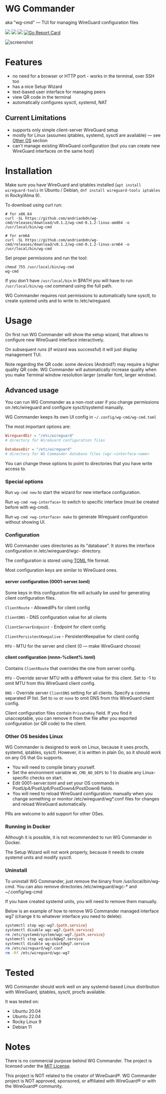 # WG Commander 

aka "wg-cmd" — TUI for managing WireGuard configuration files

<a href="https://github.com/andrianbdn/wg-cmd/releases/latest"><img src="https://img.shields.io/github/v/release/andrianbdn/wg-cmd" /></a>
<a href="./LICENSE"><img src="https://img.shields.io/github/license/andrianbdn/wg-cmd" /></a>
<a href="./go.mod"><img src="https://img.shields.io/github/go-mod/go-version/andrianbdn/wg-cmd" /></a>
[![Go Report Card](https://goreportcard.com/badge/github.com/andrianbdn/wg-cmd)](https://goreportcard.com/report/github.com/andrianbdn/wg-cmd)

![screenshot](https://user-images.githubusercontent.com/994900/218720566-e5b3ab22-d7fc-4df7-a777-ad9b6280ada8.png)

# Features
- no need for a browser or HTTP port - works in the terminal, over SSH too
- has a nice Setup Wizard
- text-based user interface for managing peers
- view QR code in the terminal
- automatically configures sysctl, systemd, NAT

## Current Limitations
- supports only simple client-server WireGuard setup
- mostly for Linux (assumes iptables, systemd, sysctl are available) — see [Other OS](#other-os-besides-linux) section
- can't manage existing WireGuard configuration (but you can create new WireGuard interfaces on the same host)

# Installation 

Make sure you have WireGuard and iptables installed 
(`apt install wireguard-tools` in Ubuntu / Debian, `dnf install wireguard-tools iptables` in Rocky/Alma 9). 

To download using curl run:
```shell
# for x86_64 
curl -SL https://github.com/andrianbdn/wg-cmd/releases/download/v0.1.2/wg-cmd-0.1.2-linux-amd64 -o /usr/local/bin/wg-cmd

# for arm64 
curl -SL https://github.com/andrianbdn/wg-cmd/releases/download/v0.1.2/wg-cmd-0.1.2-linux-arm64 -o /usr/local/bin/wg-cmd
```

Set proper permissions and run the tool: 
```
chmod 755 /usr/local/bin/wg-cmd
wg-cmd
```

If you don't have `/usr/local/bin` in $PATH you will have to
run `/usr/local/bin/wg-cmd` command using the full path.

WG Commander requires root permissions to automatically tune sysctl, to create systemd units and to write to /etc/wireguard.

# Usage 

On first run WG Commander will show the setup wizard, that allows to configure new WireGuard interface interactively.

On subsequent runs (if wizard was successful) it will just display management TUI.

Note regarding the QR code: some devices (Android?) may require a higher quality QR code. WG Commander will automatically increase quality when you make Terminal window resolution larger (smaller font, larger window).

## Advanced usage

You can run WG Commander as a non-root user if you change permissions on 
/etc/wireguard and configure sysctl/systemd manually.

WG Commander keeps its own UI config in `~/.config/wg-cmd/wg-cmd.toml`

The most important options are:
```toml
WireguardDir = "/etc/wireguard"
# directory for WireGuard configuration files 

DatabaseDir = "/etc/wireguard"
# directory for WG Commander database files (wgc-<interface-name>
```

You can change these options to point to directories that you have write access to.

### Special options 

Run `wg-cmd new` to start the wizard for new interface configuration.

Run `wg-cmd <wg-interface>` to switch to specific interface (must be created before with wg-cmd).

Run `wg-cmd <wg-interface> make` to generate Wireguard configuration without showing UI.

### Configuration 

WG Commander uses directories as its "database". 
It stores the interface configuration in /etc/wireguard/wgc-<interface-name> directory. 

The configuration is stored using [TOML](https://toml.io) file format.

Most configuration keys are similar to WireGuard ones. 

#### server configuration (0001-server.toml)
Some keys in this configuration file will actually be used for generating 
client configuration files. 

`ClientRoute` - AllowedIPs for client config

`ClientDNS` - DNS configuration value for all clients

`ClientServerEndpoint` - Endpoint for client config

`ClientPersistentKeepalive` - PersistentKeepalive for client config 

`MTU` - MTU for the server and client (0 — make WireGuard choose)

#### client configuration (nnnn-%client%.toml)

Contains `ClientRoute` that overrides the one from server config.

`MTU` - Override server MTU with a different value for this client. Set to -1 to omit MTU from this WireGuard client config.

`DNS` - Override server `ClientDNS` setting for all clients. Specify a comma separated IP list. 
Set to `no` or `none` to omit DNS from this WireGuard client config.

Client configuration files contain `PrivateKey` field. 
If you find it unacceptable, you can remove it from the file after you exported 
configuration (or QR code) to the client.

### Other OS besides Linux

WG Commander is designed to work on Linux, because it uses procfs, systemd, iptables, sysctl. 
However, it is written in plain Go, so it should work on any OS that Go supports.

- You will need to compile binary yourself.
- Set the environment variable `WG_CMD_NO_DEPS` to 1 to disable any Linux-specific checks on start. 
- Edit 0001-server.toml and set your OS commands in PostUp4/PostUp6/PostDown4/PostDown6 fields.
- You will need to reload WireGuard configuration: manually when you change something
or monitor /etc/wireguard/wg*.conf files for changes and reload WireGuard automatically.

PRs are welcome to add support for other OSes.

### Running in Docker 

Although it is possible, it is not recommended to run WG Commander in Docker. 

The Setup Wizard will not work properly, because it needs to create systemd units and modify sysctl.


### Uninstall 

To uninstall WG Commander, just remove the binary from /usr/local/bin/wg-cmd. 
You can also remove directories /etc/wireguard/wgc-* and ~/.config/wg-cmd

If you have created systemd units, you will need to remove them manually.

Below is an example of how to remove WG Commander managed interface wg7 
(change it to whatever interface you need to delete):

```sh
systemctl stop wgc-wg7.{path,service}
systemctl disable wgc-wg7.{path,service}
rm /etc/systemd/system/wgc-wg7.{path,service}
systemctl stop wg-quick@wg7.service
systemctl disable wg-quick@wg7.service
rm /etc/wireguard/wg7.conf
rm -Rf /etc/wireguard/wgc-wg7
```


# Tested
WG Commander should work well on any systemd-based Linux
distribution with WireGuard, iptables, sysctl, procfs available.

It was tested on:
- Ubuntu 20.04
- Ubuntu 22.04
- Rocky Linux 9
- Debian 11

# Notes 
There is no commercial purpose behind WG Commander. 
The project is licensed under 
the [MIT License](https://github.com/andrianbdn/wg-cmd/blob/master/LICENSE).

This project is NOT related to the creator of WireGuard®.
WG Commander project is NOT approved, sponsored, or affiliated 
with WireGuard® or with the WireGuard® community.
